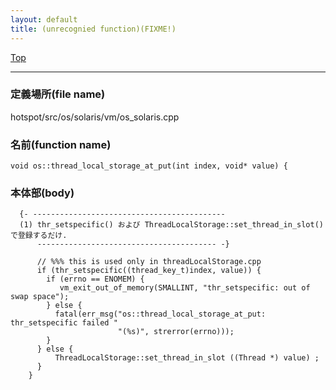 ```yaml
---
layout: default
title: (unrecognied function)(FIXME!)
---
```

[Top](../index.html)

--- 
### 定義場所(file name)
hotspot/src/os/solaris/vm/os_solaris.cpp

### 名前(function name)
```
void os::thread_local_storage_at_put(int index, void* value) {
```

### 本体部(body)
```
  {- -------------------------------------------
  (1) thr_setspecific() および ThreadLocalStorage::set_thread_in_slot() で登録するだけ.
      ---------------------------------------- -}

	  // %%% this is used only in threadLocalStorage.cpp
	  if (thr_setspecific((thread_key_t)index, value)) {
	    if (errno == ENOMEM) {
	       vm_exit_out_of_memory(SMALLINT, "thr_setspecific: out of swap space");
	    } else {
	      fatal(err_msg("os::thread_local_storage_at_put: thr_setspecific failed "
	                    "(%s)", strerror(errno)));
	    }
	  } else {
	      ThreadLocalStorage::set_thread_in_slot ((Thread *) value) ;
	  }
	}
	
```


